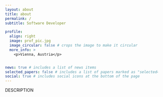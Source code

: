 ```yaml
---
layout: about
title: about
permalink: /
subtitle: Software Developer

profile:
  align: right
  image: prof_pic.jpg
  image_circular: false # crops the image to make it circular
  more_info: >
    <p>Vienna, Austria</p>


news: true # includes a list of news items
selected_papers: false # includes a list of papers marked as "selected={true}"
social: true # includes social icons at the bottom of the page
---
```


DESCRIPTION

